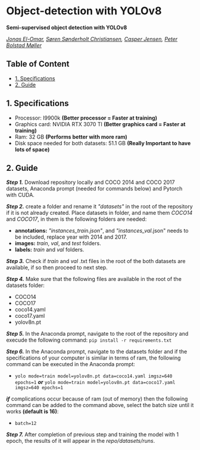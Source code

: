 # Object-detection with YOLOv8

**Semi-supervised object detection with YOLOv8**

*[Jonas El-Omar](https://github.com/J2KJonas), [Søren Sønderholt Christiansen](https://github.com/ssch20), [Casper Jensen](https://github.com/CGHOSTJ), [Peter Bolstad Møller](https://github.com/Piiit3)*

## Table of Content
* [1. Specifications](#1-specifications)
* [2. Guide](#2-guide)

## 1. Specifications
- Processor: I9900k **(Better processor = Faster at training)**
- Graphics card: NVIDIA RTX 3070 TI **(Better graphics card = Faster at training)**
- Ram: 32 GB **(Performs better with more ram)**
- Disk space needed for both datasets: 51.1 GB **(Really Important to have lots of space)**

## 2. Guide
***Step 1.*** Download repository locally and COCO 2014 and COCO 2017 datasets, Anaconda prompt (needed for commands below) and Pytorch with CUDA.

***Step 2.*** create a folder and rename it *"datasets"* in the root of the repository if it is not already created. Place datasets in folder, and name them *COCO14* and *COCO17*, in them is the following folders are needed:
- **annotations:** *"instances_train<Year>.json"*, and *"instances_val<Year>*.json" needs to be included, replace year with 2014 and 2017.
- **images:** *train<Year>*, *val<Year>*, and *test<Year>* folders.
- **labels:** *train<Year>* and *val<Year>* folders.

***Step 3.*** Check if *train<Year>* and *val<Year>* .txt files in the root of the both datasets are available, if so then proceed to next step. 

***Step 4.*** Make sure that the following files are available in the root of the datasets folder:
- COCO14
- COCO17
- coco14.yaml
- coco17.yaml
- yolov8n.pt

***Step 5.*** In the Anaconda prompt, navigate to the root of the repository and execude the following command:
```pip install -r requirements.txt```

***Step 6.*** In the Anaconda prompt, navigate to the datasets folder and if the specifications of your computer is similar in terms of ram, the following command can be executed in the Anaconda prompt: 
- ```yolo mode=train model=yolov8n.pt data=coco14.yaml imgsz=640 epochs=1```
***or***
```yolo mode=train model=yolov8n.pt data=coco17.yaml imgsz=640 epochs=1```

***if*** complications occur because of ram (out of memory) then the following command can be added to the command above, select the batch size until it works **(default is 16)**: 
- ```batch=12```

***Step 7.*** After completion of previous step and training the model with 1 epoch, the results of it will appear in the *repo/datasets/runs*.
